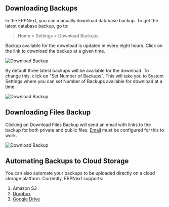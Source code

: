 ## Downloading Backups

In the ERPNext, you can manually download database backup. To get the latest database backup, go to:

> Home > Settings > Download Backups

Backup available for the download is updated in every eight hours. Click on the link to download the backup at a given time.

![Download Backup](https://docs.erpnext.com/files/download-backup-1.png)

By default three latest backups will be available for the download. To change this, click on "Set Number of Backups". This will take you to System Settings where you can set Number of Backups available for download at a time.

![Download Backup](https://docs.erpnext.com/files/download-backup-2.png)

## Downloading Files Backup

Clicking on Download Files Backup will send an email with links to the backup for both private and public files. [Email](https://docs.erpnext.com/docs/v13/user/manual/en/setting-up/email) must be configured for this to work.

![Download Backup](https://docs.erpnext.com/files/download-backup-files.png)

## Automating Backups to Cloud Storage

You can also automate your backups to be uploaded directly on a cloud storage platform. Currently, ERPNext supports:

1.  Amazon S3
2.  [Dropbox](https://docs.erpnext.com/docs/v13/user/manual/en/erpnext_integration/dropbox-backup)
3.  [Google Drive](https://docs.erpnext.com/docs/v13/user/manual/en/erpnext_integration/google_drive)